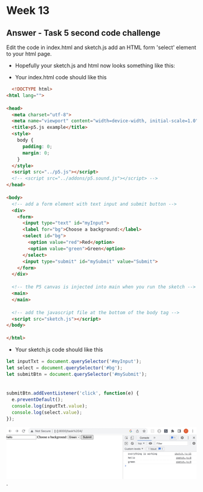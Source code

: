 # Week 13

## Answer - Task 5 second code challenge

Edit the code in index.html and sketch.js add an HTML form 'select' element to your html page.      

- Hopefully your sketch.js and html now looks something like this:  

- Your index.html code should like this

```html
  <!DOCTYPE html>
<html lang="">

<head>
  <meta charset="utf-8">
  <meta name="viewport" content="width=device-width, initial-scale=1.0">
  <title>p5.js example</title>
  <style>
    body {
      padding: 0;
      margin: 0;
    }
  </style>
  <script src="../p5.js"></script>
  <!-- <script src="../addons/p5.sound.js"></script> -->
</head>

<body>
  <!-- add a form element with text input and submit button -->
  <div>
    <form>
      <input type="text" id="myInput">
      <label for="bg">Choose a background:</label>
      <select id="bg">
        <option value="red">Red</option>
        <option value="green">Green</option>
      </select>
      <input type="submit" id="mySubmit" value="Submit">
    </form>
  </div>

  <!-- the P5 canvas is injected into main when you run the sketch -->
  <main>
  </main>

  <!-- add the javascript file at the bottom of the body tag -->
  <script src="sketch.js"></script>
</body>

</html>
```

- Your sketch.js code should like this

```javascript
let inputTxt = document.querySelector('#myInput');
let select = document.querySelector('#bg');
let submitBtn = document.querySelector('#mySubmit');


submitBtn.addEventListener('click', function(e) {
  e.preventDefault();
  console.log(inputTxt.value);
  console.log(select.value);
});
```

![alt text](./images/task5.jpg "console"). 